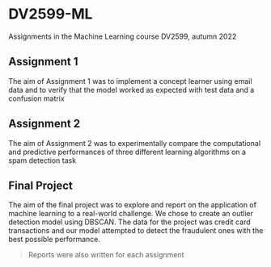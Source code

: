 # DV2599-ML
Assignments in the Machine Learning course DV2599, autumn 2022

## Assignment 1
The aim of Assignment 1 was to implement a concept learner using email data and to verify that the model worked as expected with test data and a confusion matrix

## Assignment 2
The aim of Assignment 2 was to experimentally compare the computational and predictive performances of three different learning algorithms on a spam detection task

## Final Project
The aim of the final project was to explore and report on the application of machine learning to a real-world challenge. We chose to create an outlier detection model using DBSCAN. The data for the project was credit card transactions and our model attempted to detect the fraudulent ones with the best possible performance.

>Reports were also written for each assignment
